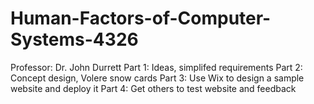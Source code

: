# Human-Factors-of-Computer-Systems-4326
Professor: Dr. John Durrett
Part 1: Ideas, simplifed requirements
Part 2: Concept design, Volere snow cards
Part 3: Use Wix to design a sample website and deploy it
Part 4: Get others to test website and feedback
